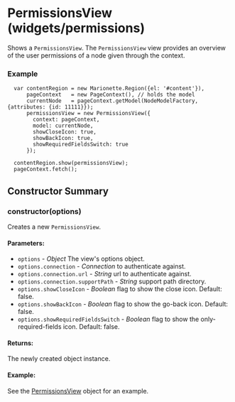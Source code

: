 # PermissionsView (widgets/permissions)

  Shows a `PermissionsView`. The `PermissionsView` view provides an overview of the user permissions
  of a node given through the context.

### Example

      var contentRegion = new Marionette.Region({el: '#content'}),
          pageContext   = new PageContext(), // holds the model
          currentNode   = pageContext.getModel(NodeModelFactory, {attributes: {id: 11111}});
          permissionsView = new PermissionsView({
            context: pageContext,
            model: currentNode, 
            showCloseIcon: true,
            showBackIcon: true,
            showRequiredFieldsSwitch: true
          });

      contentRegion.show(permissionsView);
      pageContext.fetch();

## Constructor Summary

### constructor(options)

  Creates a new `PermissionsView`.

#### Parameters:
* `options` - *Object* The view's options object.
* `options.connection` - *Connection* to authenticate against.
* `options.connection.url` - *String* url to authenticate against.
* `options.connection.supportPath` - *String* support path directory.
* `options.showCloseIcon` - *Boolean* flag to show the close icon.  Default: false.
* `options.showBackIcon` - *Boolean* flag to show the go-back icon.  Default: false.
* `options.showRequiredFieldsSwitch` - *Boolean* flag to show the only-required-fields icon. 
Default: false.

#### Returns:

  The newly created object instance.

#### Example:

  See the [PermissionsView](#) object for an example.